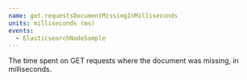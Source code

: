 ```yaml
---
name: get.requestsDocumentMissingInMilliseconds
units: milliseconds (ms)
events:
  - ElasticsearchNodeSample
---
```


The time spent on GET requests where the document was missing, in milliseconds.